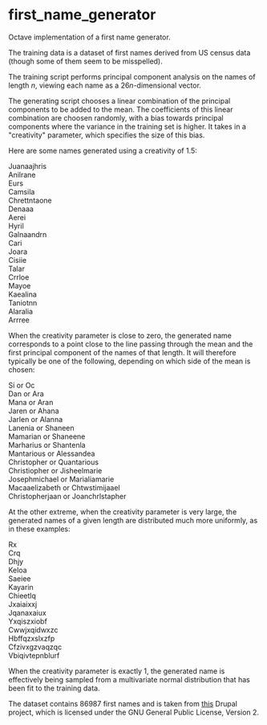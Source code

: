 # first_name_generator

Octave implementation of a first name generator.

The training data is a dataset of first names derived from US census data (though some of them seem to be misspelled).

The training script performs principal component analysis on the names of length *n*, viewing each name as a 26*n*-dimensional vector.

The generating script chooses a linear combination of the principal components to be added to the mean. The coefficients of this linear combination are choosen randomly, with a bias towards principal components where the variance in the training set is higher. It takes in a "creativity" parameter, which specifies the size of this bias.

Here are some names generated using a creativity of 1.5:

Juanaajhris  
Anilrane  
Eurs  
Camsila  
Chrettntaone  
Denaaa  
Aerei  
Hyril  
Galnaandrn  
Cari  
Joara  
Cisiie  
Talar  
Crrloe  
Mayoe  
Kaealina  
Taniotnn  
Alaralia  
Arrree  

When the creativity parameter is close to zero, the generated name corresponds to a point close to the line passing through the mean and the first principal component of the names of that length. It will therefore typically be one of the following, depending on which side of the mean is chosen:

Si or Oc  
Dan or Ara  
Mana or Aran  
Jaren or Ahana  
Jarlen or Alanna  
Lanenia or Shaneen  
Mamarian or Shaneene  
Marharius or Shantenla  
Mantarious or Alessandea  
Christopher or Quantarious  
Christiopher or Jisheelmarie  
Josephmichael or Marialiamarie  
Macaaelizabeth or Chtwstimijaael  
Christopherjaan or Joanchrlstapher  

At the other extreme, when the creativity parameter is very large, the generated names of a given length are distributed much more uniformly, as in these examples:

Rx  
Crq  
Dhjy  
Keloa  
Saeiee  
Kayarin  
Chieetlq  
Jxaiaixxj  
Jqanaxaiux  
Yxqiszxiobf  
Cwwjxqidwxzc  
Hbffqzxslxzfp  
Cfzivxgzvaqzqc  
Vbiqivtepnblurf

When the creativity parameter is exactly 1, the generated name is effectively being sampled from a multivariate normal distribution that has been fit to the training data.

The dataset contains 86987 first names and is taken from [this](https://www.drupal.org/project/namedb) Drupal project, which is licensed under the GNU General Public License, Version 2.